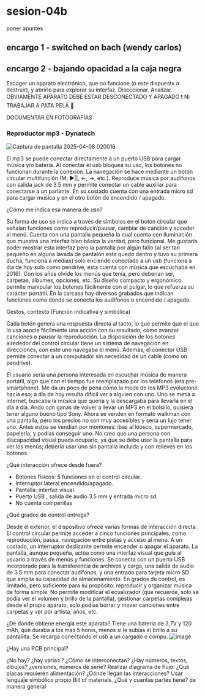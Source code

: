 # sesion-04b
poner apuntes










## encargo 1 - switched on bach (wendy carlos)




## encargo 2 - bajando opacidad a la caja negra

Escoger un aparato electrónico, que no funcione (o este dispuestx a destruir), y abrirlo para explorar su interfaz. Diseccionar. Analizar. OBVIAMENTE APARATO DEBE ESTAR DESCONECTADO Y APAGADO ❗ NI TRABAJAR A PATA PELÁ 🦶

DOCUMENTAR EN FOTOGRAFÍAS





### Reproductor mp3 - Dynatech

![Captura de pantalla 2025-04-08 020016](https://github.com/user-attachments/assets/a205a71a-6b5a-4965-8cc1-980ed474e62f)

El mp3 se puede conectar directamente a un puerto USB para cargar música y/o batería. Al conectar el usb bloquea su uso, los botones no funcionan durante la conexión. La navegación se hace mediante un botón circular multifunción (M, ▶||, ←, →, etc.). Reproduce música por audífonos con salida jack de 3.5 mm y permite conectar un cable auxiliar para conectarse a un parlante. En su costado cuenta con una entrada micro sd para cargar musica y en el otro botón de encendido / apagado. 

¿Cómo me indica esa manera de uso?

Su forma de uso se indica a través de símbolos en el botón circular que señalan funciones como reproducir/pausar, cambiar de canción y acceder al menú. Cuenta con una pantalla pequeña la cual cuenta con iluminación que muestra una interfaz bien básica la verdad, pero funcional. Me gustaría poder mostrar esta interfaz pero la pantalla por algún fallo (al ser tan pequeño en alguna lavada de pantalón este quedo dentro y tuvo su primera ducha, funciona a medias) solo enciende conectado a un usb (funciona a dia de hoy solo como pendrive, esta cuenta con música que escuchaba en 2016). Con los años olvide los menús que tenía, pero deberían ser, carpetas, álbumes, opciones, etc. Su diseño compacto y ergonómico permite manipular los botones fácilmente con el pulgar, lo que refuerza su carácter portátil. En la carcasa hay diversos grabados que indican funciones como donde se conecta los audífonos o encendido / apagado.

Gestos, contexto (Función indicativa y simbólica)

Cada botón genera una respuesta directa al tacto, lo que permite que el que lo usa asocie fácilmente una acción con su resultado, como avanzar canciones o pausar la reproducción. La disposición de los botones alrededor del control circular tiene un sistema de navegación en direcciones, con este uno navegaba el menú. Además, el conector USB permite conectar a un computador sin necesidad de un cable (como un pendrive).

El usuario sería una persona interesada en escuchar música de manera portátil, algo que con el tiempo fue reemplazado por los teléfonos (era pre-smartphone). Me da un poco de pena cómo la moda de los MP3 evolucionó hacia eso; a día de hoy resulta difícil ver a alguien con uno. Uno se metía a internet, buscaba la música que quería y la descargaba para llevarla en el día a día. Ando con ganas de volver a llevar un MP3 en el bolsillo, quisiera tener alguno bueno tipo Sony. Ahora se venden en formato walkman con una pantalla, pero los precios no son muy accesibles y sería un lujo tener uno. Antes estos se vendían por montones: ibas al kiosco, supermercado, papelería, y podías conseguir uno. No creo que una persona con discapacidad visual pueda ocuparlo, ya que se debe usar la pantalla para ver los menús; debería usar uno sin pantalla incluida y con relieves en los botones.

¿Qué interacción ofrece desde fuera? 

- Botones físicos: 5 funciones en el control circular.
- Interruptor lateral encendido/apagado.
- Pantalla: interfaz visual.
- Puerto USB , salida de audio 3.5 mm y entrada micro sd.
- No cuenta con perillas

¿Qué grados de control entrega?

Desde el exterior, el dispositivo ofrece varias formas de interacción directa. El control circular permite acceder a cinco funciones principales, como reproducción, pausa, navegación entre pistas y acceso al menú. A un costado, un interruptor deslizante permite encender o apagar el aparato. La pantalla, aunque pequeña, actúa como una interfaz visual que guía al usuario a través de menús y funciones. Se conecta con un puerto USB incorporado para la transferencia de archivos y carga, una salida de audio de 3.5 mm para conectar audífonos, y una entrada para tarjeta micro SD que amplía su capacidad de almacenamiento. En grados de control, es limitado, pero suficiente para su propósito: reproducir y organizar música de forma simple. No permite modificar el ecualizador (que recuerde, solo se podía ver el volumen y brillo de la pantalla), gestionar carpetas complejas desde el propio aparato, solo podías borrar y mover canciones entre carpetas y ver por artista, años, etc.

¿De donde obtiene energía este aparato?
Tiene una bateria de 3,7V y 120 mAh, que duraba a los mas 5 horas, menos si le subias el brillo a su pantallita. Se recarga conectando el usb a un cargado o compu.
![image](https://github.com/user-attachments/assets/08db536d-6c58-4501-802a-cf32a0175f6c) 

¿Hay una PCB principal?

¿No hay? ¿hay varias
? ¿Cómo se interconectan? 
¿Hay números, textos, dibujos?
¿versiones, números de serie? Realizar diagrama de flujo: ¿Qué placas requieren alimentación? ¿Dónde llegan las interacciones? Usar lenguaje simbólico propio Bill of materials. ¿Qué y cuantas partes tiene? de manera general



